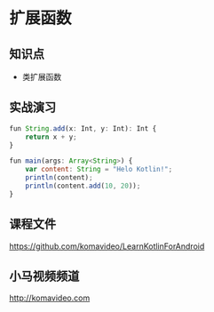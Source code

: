 扩展函数
=======

## 知识点

* 类扩展函数

## 实战演习

~~~js
fun String.add(x: Int, y: Int): Int {
    return x + y;
}

fun main(args: Array<String>) {
    var content: String = "Helo Kotlin!";
    println(content);
    println(content.add(10, 20));
}
~~~

## 课程文件

https://github.com/komavideo/LearnKotlinForAndroid

## 小马视频频道

http://komavideo.com
